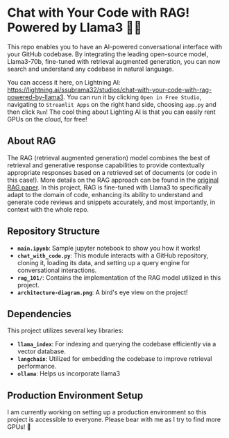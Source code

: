 # Chat with Your Code with RAG! Powered by Llama3 🦙🚀

This repo enables you to have an AI-powered conversational interface with your GitHub codebase. By integrating the leading open-source model, Llama3-70b, fine-tuned with retrieval augmented generation, you can now search and understand any codebase in natural language.

You can access it here, on Lightning AI: https://lightning.ai/ssubrama32/studios/chat-with-your-code-with-rag-powered-by-llama3. You can run it by clicking `Open in Free Studio`, navigating to `Streamlit Apps` on the right hand side, choosing `app.py` and then click `Run`! The cool thing about Lighting AI is that you can easily rent GPUs on the cloud, for free!

## About RAG

The RAG (retrieval augmented generation) model combines the best of retrieval and generative response capabilities to provide contextually appropriate responses based on a retrieved set of documents (or code in this case!). More details on the RAG approach can be found in the [original RAG paper](https://arxiv.org/abs/2005.11401). In this project, RAG is fine-tuned with Llama3 to specifically adapt to the domain of code, enhancing its ability to understand and generate code reviews and snippets accurately, and most importantly, in context with the whole repo.

## Repository Structure
- **`main.ipynb`**: Sample jupyter notebook to show you how it works!
- **`chat_with_code.py`**: This module interacts with a GitHub repository, cloning it, loading its data, and setting up a query engine for conversational interactions.
- **`rag_101/`**: Contains the implementation of the RAG model utilized in this project.
- **`architecture-diagram.png`**: A bird's eye view on the project!

## Dependencies

This project utilizes several key libraries:

- **`llama_index`**: For indexing and querying the codebase efficiently via a vector database.
- **`langchain`**: Utilized for embedding the codebase to improve retrieval performance.
- **`ollama`**: Helps us incorporate llama3

## Production Environment Setup

I am currently working on setting up a production environment so this project is accessible to everyone. Please bear with me as I try to find more GPUs! 🫡
